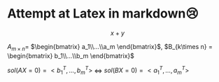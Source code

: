 # Attempt at Latex in markdown😢
$$x + y$$

$A_{m\times n}$= $\begin{bmatrix} a_1\\…\\a_m \end{bmatrix}$, $B_{k\times n} = \begin{bmatrix} b_1\\…\\b_m \end{bmatrix}$

$sol(AX=0) = <b_1^T,…,b_m^T>$ $\iff$ $sol(BX=0) = <a_1^T,…,a_m^T>$